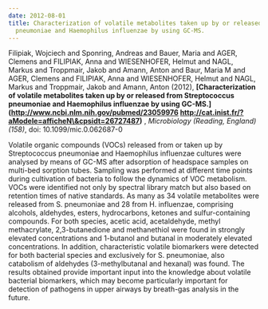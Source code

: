 ```yaml
---
date: 2012-08-01
title: Characterization of volatile metabolites taken up by or released from Streptococcus
  pneumoniae and Haemophilus influenzae by using GC-MS.
---
```


Filipiak, Wojciech and Sponring, Andreas and Bauer, Maria and AGER, Clemens and FILIPIAK, Anna and WIESENHOFER, Helmut and NAGL, Markus and Troppmair, Jakob and Amann, Anton and Baur, Maria M and AGER, Clemens and FILIPIAK, Anna and WIESENHOFER, Helmut and NAGL, Markus and Troppmair, Jakob and Amann, Anton (2012), 
**[Characterization of volatile metabolites taken up by or released from Streptococcus pneumoniae and Haemophilus influenzae by using GC-MS.](http://www.ncbi.nlm.nih.gov/pubmed/23059976 http://cat.inist.fr/?aModele=afficheN\&cpsidt=26727487)** ,
*Microbiology (Reading, England) (158)*,
doi: 10.1099/mic.0.062687-0

Volatile organic compounds (VOCs) released from or taken up by Streptococcus pneumoniae and Haemophilus influenzae cultures were analysed by means of GC-MS after adsorption of headspace samples on multi-bed sorption tubes. Sampling was performed at different time points during cultivation of bacteria to follow the dynamics of VOC metabolism. VOCs were identified not only by spectral library match but also based on retention times of native standards. As many as 34 volatile metabolites were released from S. pneumoniae and 28 from H. influenzae, comprising alcohols, aldehydes, esters, hydrocarbons, ketones and sulfur-containing compounds. For both species, acetic acid, acetaldehyde, methyl methacrylate, 2,3-butanedione and methanethiol were found in strongly elevated concentrations and 1-butanol and butanal in moderately elevated concentrations. In addition, characteristic volatile biomarkers were detected for both bacterial species and exclusively for S. pneumoniae, also catabolism of aldehydes (3-methylbutanal and hexanal) was found. The results obtained provide important input into the knowledge about volatile bacterial biomarkers, which may become particularly important for detection of pathogens in upper airways by breath-gas analysis in the future.
